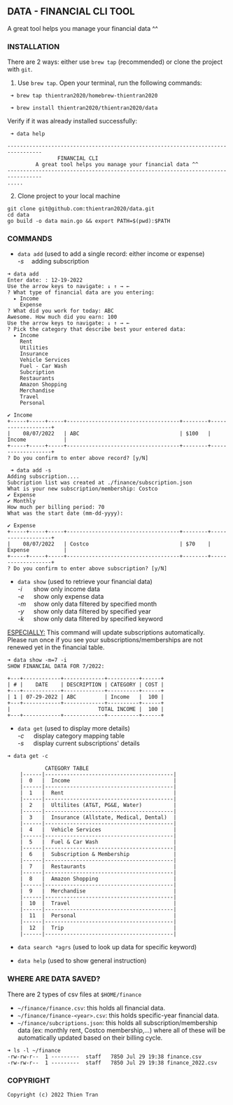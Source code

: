 ## DATA - FINANCIAL CLI TOOL

A great tool helps you manage your financial data ^^

### INSTALLATION
There are 2 ways: either use `brew tap` (recommended) or clone the project with `git`. </br>
1. Use `brew tap`. Open your terminal, run the following commands:
```
 ➜ brew tap thientran2020/homebrew-thientran2020
```

```
 ➜ brew install thientran2020/thientran2020/data
```
Verify if it was already installed successfully:
```
 ➜ data help

---------------------------------------------------------------------------------
				FINANCIAL CLI
   		 A great tool helps you manage your financial data ^^
---------------------------------------------------------------------------------
.....
```

2. Clone project to your local machine
```
git clone git@github.com:thientran2020/data.git
cd data
go build -o data main.go && export PATH=$(pwd):$PATH
```

### COMMANDS
+ `data add` (used to add a single record: either income or expense) <br/>
*-s* &emsp;adding subscription

```
➜ data add
Enter date: : 12-19-2022
Use the arrow keys to navigate: ↓ ↑ → ←
? What type of financial data are you entering:
  ▸ Income
    Expense
? What did you work for today: ABC
Awesome. How much did you earn: 100
Use the arrow keys to navigate: ↓ ↑ → ←
? Pick the category that describe best your entered data:
  ▸ Income
    Rent
    Utilities
    Insurance
    Vehicle Services
    Fuel - Car Wash
    Subcription
    Restaurants
    Amazon Shopping
    Merchandise
    Travel
    Personal
    
✔ Income
+-----+-----+-----+------------------------------------+--------+-------------------+
|    08/07/2022   | ABC                                | $100   | Income            |
+-----+-----+-----+------------------------------------+--------+-------------------+
? Do you confirm to enter above record? [y/N]

 ➜ data add -s
Adding subscription....
Subcription list was created at ./finance/subscription.json
What is your new subscription/membership: Costco
✔ Expense
✔ Monthly
How much per billing period: 70
What was the start date (mm-dd-yyyy):

✔ Expense
+-----+-----+-----+------------------------------------+--------+-------------------+
|    08/07/2022   | Costco                             | $70    | Expense           |
+-----+-----+-----+------------------------------------+--------+-------------------+
? Do you confirm to enter above subscription? [y/N]
```

+ `data show` (used to retrieve your financial data) <br/>
*-i* &emsp;&nbsp;&nbsp;show only income data <br/>
*-e* &emsp;&nbsp;show only expense data <br/>
*-m* &emsp;show only data filtered by specified month <br/>
*-y* &emsp;&nbsp;show only data filtered by specified year <br/>
*-k* &emsp;&nbsp;show only data filtered by specified keyword <br/>

<ins>ESPECIALLY:</ins> This command will update subscriptions automatically. <br/> 
Please run once if you see your subscriptions/memberships are not renewed yet in the financial table.

```
➜ data show -m=7 -i
SHOW FINANCIAL DATA FOR 7/2022:

+---+------------+-------------+----------+------+
| # |    DATE    | DESCRIPTION | CATEGORY | COST |
+---+------------+-------------+----------+------+
| 1 | 07-29-2022 | ABC         | Income   |  100 |
+---+------------+-------------+----------+------+
|                            TOTAL INCOME |  100 |
+---+------------+-------------+----------+------+
```

+ `data get` (used to display more details) <br/>
*-c* &emsp;&nbsp;display category mapping table <br/>
*-s* &emsp;&nbsp;display current subscriptions' details <br/>

```
➜ data get -c

			CATEGORY TABLE
	|------|-----------------------------------------|
	|  0   |  Income                                 |
	|------|-----------------------------------------|
	|  1   |  Rent                                   |
	|------|-----------------------------------------|
	|  2   |  Ultilites (AT&T, PG&E, Water)          |
	|------|-----------------------------------------|
	|  3   |  Insurance (Allstate, Medical, Dental)  |
	|------|-----------------------------------------|
	|  4   |  Vehicle Services                       |
	|------|-----------------------------------------|
	|  5   |  Fuel & Car Wash                        |
	|------|-----------------------------------------|
	|  6   |  Subscription & Membership              |
	|------|-----------------------------------------|
	|  7   |  Restaurants                            |
	|------|-----------------------------------------|
	|  8   |  Amazon Shopping                        |
	|------|-----------------------------------------|
	|  9   |  Merchandise                            |
	|------|-----------------------------------------|
	|  10  |  Travel                                 |
	|------|-----------------------------------------|
	|  11  |  Personal                               |
	|------|-----------------------------------------|
	|  12  |  Trip                                   |
	|------|-----------------------------------------|
```

+ `data search *agrs` (used to look up data for specific keyword) <br/>

+ `data help` (used to show general instruction) <br/>

### WHERE ARE DATA SAVED?
There are 2 types of csv files at `$HOME/finance` <br/>
- `~/finance/finance.csv`: this holds all financial data. <br/>
- `~/finance/finance-<year>.csv`: this holds specific-year financial data. <br/>
- `~/finance/subcriptions.json`: this holds all subscription/membership data (ex: monthly rent, Costco membership,...) where all of these will be automatically updated based on their billing cycle.<br/>
 

```
➜ ls -l ~/finance
-rw-rw-r--  1 ---------  staff   7850 Jul 29 19:38 finance.csv
-rw-rw-r--  1 ---------  staff   7850 Jul 29 19:38 finance_2022.csv
```

### COPYRIGHT
```
Copyright (c) 2022 Thien Tran
```
